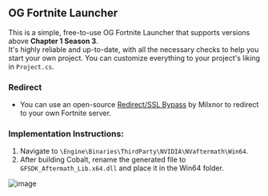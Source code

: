 ## OG Fortnite Launcher  
This is a simple, free-to-use OG Fortnite Launcher that supports versions above **Chapter 1 Season 3**.<br>
It's highly reliable and up-to-date, with all the necessary checks to help you start your own project. You can customize everything to your project's liking in `Project.cs`.

### Redirect
- You can use an open-source [Redirect/SSL Bypass](https://github.com/Milxnor/Cobalt) by Milxnor to redirect to your own Fortnite server.

### Implementation Instructions:
1. Navigate to `\Engine\Binaries\ThirdParty\NVIDIA\NVaftermath\Win64`.
2. After building Cobalt, rename the generated file to `GFSDK_Aftermath_Lib.x64.dll` and place it in the Win64 folder.

![image](https://github.com/user-attachments/assets/49e4b3ac-f815-4af7-ba8e-5b9c0dd2529d)
